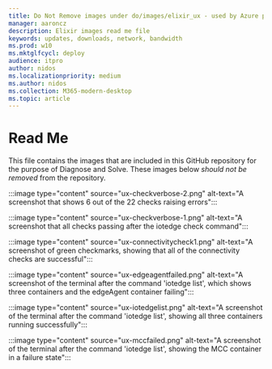 ```yaml
---
title: Do Not Remove images under do/images/elixir_ux - used by Azure portal Diagnose/Solve feature UI
manager: aaroncz
description: Elixir images read me file
keywords: updates, downloads, network, bandwidth
ms.prod: w10
ms.mktglfcycl: deploy
audience: itpro
author: nidos
ms.localizationpriority: medium
ms.author: nidos
ms.collection: M365-modern-desktop
ms.topic: article
---
```


# Read Me

This file contains the images that are included in this GitHub repository for the purpose of Diagnose and Solve. These images below _should not be removed_ from the repository.

:::image type="content" source="ux-checkverbose-2.png" alt-text="A screenshot that shows 6 out of the 22 checks raising errors":::

:::image type="content" source="ux-checkverbose-1.png" alt-text="A screenshot that all checks passing after the iotedge check command":::

:::image type="content" source="ux-connectivitycheck1.png" alt-text="A screenshot of green checkmarks, showing that all of the connectivity checks are successful":::

:::image type="content" source="ux-edgeagentfailed.png" alt-text="A screenshot of the terminal after the command 'iotedge list', which shows three containers and the edgeAgent container failing":::

:::image type="content" source="ux-iotedgelist.png" alt-text="A screenshot of the terminal after the command 'iotedge list', showing all three containers running successfully":::

:::image type="content" source="ux-mccfailed.png" alt-text="A screenshot of the terminal after the command 'iotedge list', showing the MCC container in a failure state":::